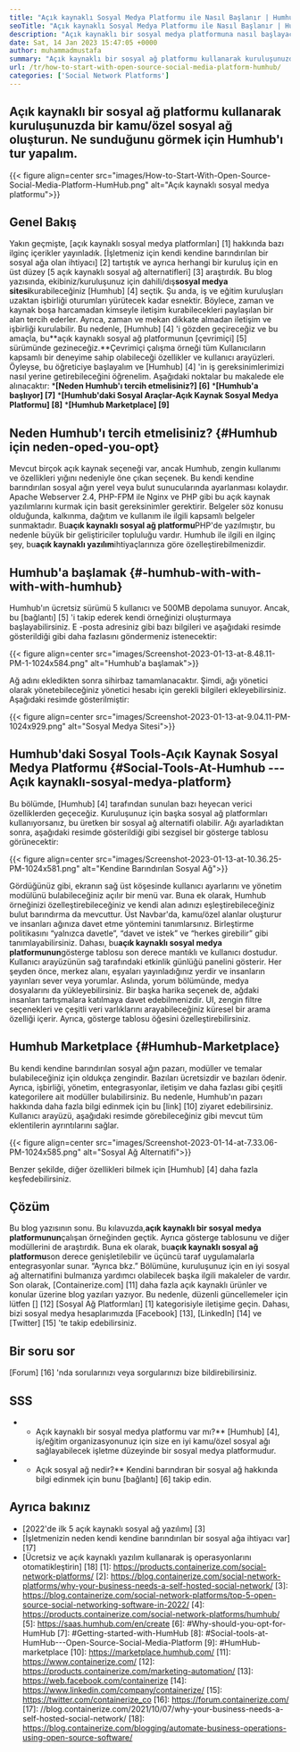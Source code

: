 ```yaml
---
title: "Açık kaynaklı Sosyal Medya Platformu ile Nasıl Başlanır | Humhub" 
seoTitle: "Açık kaynaklı Sosyal Medya Platformu ile Nasıl Başlanır | Humhub" 
description: "Açık kaynaklı bir sosyal medya platformuna nasıl başlayacağınızı öğrenmek için bu kılavuzu izleyin. Birçok işletme düzeyinde özellik ile birlikte zengin bir gösterge paneli sunar." 
date: Sat, 14 Jan 2023 15:47:05 +0000
author: muhammadmustafa
summary: "Açık kaynaklı bir sosyal ağ platformu kullanarak kuruluşunuzda bir kamu/özel sosyal ağ oluşturun. Ne sunduğunu görmek için Humhub'ı turelelim." 
url: /tr/how-to-start-with-open-source-social-media-platform-humhub/
categories: ['Social Network Platforms']
---
```


## Açık kaynaklı bir sosyal ağ platformu kullanarak kuruluşunuzda bir kamu/özel sosyal ağ oluşturun. Ne sunduğunu görmek için Humhub'ı tur yapalım.

{{< figure align=center src="images/How-to-Start-With-Open-Source-Social-Media-Platform-HumHub.png" alt="Açık kaynaklı sosyal medya platformu">}}


## Genel Bakış
Yakın geçmişte, [açık kaynaklı sosyal medya platformları] [1] hakkında bazı ilginç içerikler yayınladık. [İşletmeniz için kendi kendine barındırılan bir sosyal ağa olan ihtiyacı] [2] tartıştık ve ayrıca herhangi bir kuruluş için en üst düzey [5 açık kaynaklı sosyal ağ alternatifleri] [3] araştırdık. Bu blog yazısında, ekibiniz/kuruluşunuz için dahili/dış**sosyal medya sitesi**kurabileceğiniz [Humhub] [4] seçtik. Şu anda, iş ve eğitim kuruluşları uzaktan işbirliği oturumları yürütecek kadar esnektir. Böylece, zaman ve kaynak boşa harcamadan kimseyle iletişim kurabilecekleri paylaşılan bir alan tercih ederler. Ayrıca, zaman ve mekan dikkate almadan iletişim ve işbirliği kurulabilir.
Bu nedenle, [Humhub] [4] 'i gözden geçireceğiz ve bu amaçla, bu**açık kaynaklı sosyal ağ platformunun [çevrimiçi] [5] sürümünde gezineceğiz.**Çevrimiçi çalışma örneği tüm Kullanıcıların kapsamlı bir deneyime sahip olabileceği özellikler ve kullanıcı arayüzleri. Öyleyse, bu öğreticiye başlayalım ve [Humhub] [4] 'in iş gereksinimlerimizi nasıl yerine getirebileceğini öğrenelim.
Aşağıdaki noktalar bu makalede ele alınacaktır:
***[Neden Humhub'ı tercih etmelisiniz?] [6]**
***[Humhub'a başlıyor] [7]**
***[Humhub'daki Sosyal Araçlar-Açık Kaynak Sosyal Medya Platformu] [8]**
***[Humhub Marketplace] [9]**

## Neden Humhub'ı tercih etmelisiniz? {#Humhub için neden-oped-you-opt}
Mevcut birçok açık kaynak seçeneği var, ancak Humhub, zengin kullanımı ve özellikleri yığını nedeniyle öne çıkan seçenek. Bu kendi kendine barındırılan sosyal ağın yerel veya bulut sunucularında ayarlanması kolaydır. Apache Webserver 2.4, PHP-FPM ile Nginx ve PHP gibi bu açık kaynak yazılımlarını kurmak için basit gereksinimler gerektirir. Belgeler söz konusu olduğunda, kalkınma, dağıtım ve kullanım ile ilgili kapsamlı belgeler sunmaktadır.
Bu**açık kaynaklı sosyal ağ platformu**PHP'de yazılmıştır, bu nedenle büyük bir geliştiriciler topluluğu vardır. Humhub ile ilgili en ilginç şey, bu**açık kaynaklı yazılım**ihtiyaçlarınıza göre özelleştirebilmenizdir.

## Humhub'a başlamak {#-humhub-with-with-with-with-humhub}
Humhub'ın ücretsiz sürümü 5 kullanıcı ve 500MB depolama sunuyor. Ancak, bu [bağlantı] [5] 'i takip ederek kendi örneğinizi oluşturmaya başlayabilirsiniz. E -posta adresiniz gibi bazı bilgileri ve aşağıdaki resimde gösterildiği gibi daha fazlasını göndermeniz istenecektir:

{{< figure align=center src="images/Screenshot-2023-01-13-at-8.48.11-PM-1-1024x584.png" alt="Humhub'a başlamak">}}

Ağ adını ekledikten sonra sihirbaz tamamlanacaktır. Şimdi, ağı yönetici olarak yönetebileceğiniz yönetici hesabı için gerekli bilgileri ekleyebilirsiniz. Aşağıdaki resimde gösterilmiştir:

{{< figure align=center src="images/Screenshot-2023-01-13-at-9.04.11-PM-1024x929.png" alt="Sosyal Medya Sitesi">}}


## Humhub'daki Sosyal Tools-Açık Kaynak Sosyal Medya Platformu {#Social-Tools-At-Humhub --- Açık kaynaklı-sosyal-medya-platform}
Bu bölümde, [Humhub] [4] tarafından sunulan bazı heyecan verici özelliklerden geçeceğiz. Kuruluşunuz için başka sosyal ağ platformları kullanıyorsanız, bu üretken bir sosyal ağ alternatifi olabilir.
Ağı ayarladıktan sonra, aşağıdaki resimde gösterildiği gibi sezgisel bir gösterge tablosu görünecektir:

{{< figure align=center src="images/Screenshot-2023-01-13-at-10.36.25-PM-1024x581.png" alt="Kendine Barındırılan Sosyal Ağ">}}

Gördüğünüz gibi, ekranın sağ üst köşesinde kullanıcı ayarlarını ve yönetim modülünü bulabileceğiniz açılır bir menü var. Buna ek olarak, Humhub örneğinizi özelleştirebileceğiniz ve kendi alan adınızı eşleştirebileceğiniz bulut barındırma da mevcuttur. Üst Navbar'da, kamu/özel alanlar oluşturur ve insanları ağınıza davet etme yöntemini tanımlarsınız. Birleştirme politikasını “yalnızca davetle”, “davet ve istek” ve “herkes girebilir” gibi tanımlayabilirsiniz.
Dahası, bu**açık kaynaklı sosyal medya platformunun**gösterge tablosu son derece mantıklı ve kullanıcı dostudur. Kullanıcı arayüzünün sağ tarafındaki etkinlik günlüğü panelini gösterir. Her şeyden önce, merkez alanı, eşyaları yayınladığınız yerdir ve insanların yayınları sever veya yorumlar. Aslında, yorum bölümünde, medya dosyalarını da yükleyebilirsiniz. Bir başka harika seçenek de, ağdaki insanları tartışmalara katılmaya davet edebilmenizdir. UI, zengin filtre seçenekleri ve çeşitli veri varlıklarını arayabileceğiniz küresel bir arama özelliği içerir. Ayrıca, gösterge tablosu öğesini özelleştirebilirsiniz.

## Humhub Marketplace {#Humhub-Marketplace}
Bu kendi kendine barındırılan sosyal ağın pazarı, modüller ve temalar bulabileceğiniz için oldukça zengindir. Bazıları ücretsizdir ve bazıları ödenir. Ayrıca, işbirliği, yönetim, entegrasyonlar, iletişim ve daha fazlası gibi çeşitli kategorilere ait modüller bulabilirsiniz. Bu nedenle, Humhub'ın pazarı hakkında daha fazla bilgi edinmek için bu [link] [10] ziyaret edebilirsiniz.
Kullanıcı arayüzü, aşağıdaki resimde görebileceğiniz gibi mevcut tüm eklentilerin ayrıntılarını sağlar.

{{< figure align=center src="images/Screenshot-2023-01-14-at-7.33.06-PM-1024x585.png" alt="Sosyal Ağ Alternatifi">}}

Benzer şekilde, diğer özellikleri bilmek için [Humhub] [4] daha fazla keşfedebilirsiniz.

## Çözüm
Bu blog yazısının sonu. Bu kılavuzda,**açık kaynaklı bir sosyal medya platformunun**çalışan örneğinden geçtik. Ayrıca gösterge tablosunu ve diğer modüllerini de araştırdık. Buna ek olarak, bu**açık kaynaklı sosyal ağ platformu**son derece genişletilebilir ve üçüncü taraf uygulamalarla entegrasyonlar sunar. “Ayrıca bkz.” Bölümüne, kuruluşunuz için en iyi sosyal ağ alternatifini bulmanıza yardımcı olabilecek başka ilgili makaleler de vardır.
Son olarak, [Containerize.com] [11] daha fazla açık kaynaklı ürünler ve konular üzerine blog yazıları yazıyor. Bu nedenle, düzenli güncellemeler için lütfen [] [12] [Sosyal Ağ Platformları] [1] kategorisiyle iletişime geçin. Dahası, bizi sosyal medya hesaplarımızda [Facebook] [13], [LinkedIn] [14] ve [Twitter] [15] 'te takip edebilirsiniz.

## Bir soru sor
[Forum] [16] 'nda sorularınızı veya sorgularınızı bize bildirebilirsiniz.

## SSS
* * Açık kaynaklı bir sosyal medya platformu var mı?**
[Humhub] [4], iş/eğitim organizasyonunuz için size en iyi kamu/özel sosyal ağı sağlayabilecek işletme düzeyinde bir sosyal medya platformudur.
* * Açık sosyal ağ nedir?**
Kendini barındıran bir sosyal ağ hakkında bilgi edinmek için bunu [bağlantı] [6] takip edin.

## Ayrıca bakınız
  * [2022'de ilk 5 açık kaynaklı sosyal ağ yazılımı] [3]
  * [İşletmenizin neden kendi kendine barındırılan bir sosyal ağa ihtiyacı var] [17]
  * [Ücretsiz ve açık kaynaklı yazılım kullanarak iş operasyonlarını otomatikleştirin] [18]
[1]: https://products.containerize.com/social-network-platforms/
[2]: https://blog.containerize.com/social-network-platforms/why-your-business-needs-a-self-hosted-social-network/
[3]: https://blog.containerize.com/social-network-platforms/top-5-open-source-social-networking-software-in-2022/
[4]: https://products.containerize.com/social-network-platforms/humhub/
[5]: https://saas.humhub.com/en/create
[6]: #Why-should-you-opt-for-HumHub
[7]: #Getting-started-with-HumHub
[8]: #Social-tools-at-HumHub---Open-Source-Social-Media-Platform
[9]: #HumHub-marketplace
[10]: https://marketplace.humhub.com/
[11]: https://www.containerize.com/
[12]: https://products.containerize.com/marketing-automation/
[13]: https://web.facebook.com/containerize
[14]: https://www.linkedin.com/company/containerize/
[15]: https://twitter.com/containerize_co
[16]: https://forum.containerize.com/
[17]: //blog.containerize.com/2021/10/07/why-your-business-needs-a-self-hosted-social-network/
[18]: https://blog.containerize.com/blogging/automate-business-operations-using-open-source-software/
